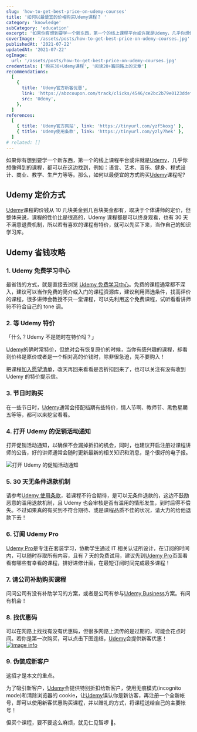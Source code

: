 ```yaml
---
slug: 'how-to-get-best-price-on-udemy-courses'
title: '如何以最便宜的价格购买Udemy课程？ '
category: 'knowledge'
subCategory: 'education'
excerpt: '如果你有想到要学一个新东西，第一个的线上课程平台或许就是Udemy，几乎你想像得到的课程，都可以在这边找到，例如：语言、艺术、音乐、健身、程式设计、商业、教学、生产力等等。那么，如何以最便宜的方式购买Udemy课程呢?'
coverImage: '/assets/posts/how-to-get-best-price-on-udemy-courses.jpg'
publishedAt: '2021-07-22'
updatedAt: '2021-07-22'
ogImage:
  url: '/assets/posts/how-to-get-best-price-on-udemy-courses.jpg'
credentials: ['购买30+Udemy课程', '阅读20+篇网路上的文章']
recommendations:
  [
    {
      title: 'Udemy官方新客优惠',
      link: 'https://abzcoupon.com/track/clicks/4546/ce2bc2b79e0123ddefcda67f8835ce13286c4ec17cebf0ab416db6006302?subid_1=&subid_2=&subid_3=&subid_4=&subid_5=&t=https%3A%2F%2Fwww.udemy.com%2F',
      src: 'Udemy',
    },
  ]
references:
  [
    { title: 'Udemy官方网站', link: 'https://tinyurl.com/yzf5koxg' },
    { title: 'Udemy使用条款', link: 'https://tinyurl.com/yzly7hek' },
  ]
# related: []
---
```


如果你有想到要学一个新东西，第一个的线上课程平台或许就是[Udemy](https://tinyurl.com/yhdgtddt)，几乎你想像得到的课程，都可以在这边找到，例如：语言、艺术、音乐、健身、程式设计、商业、教学、生产力等等。那么，如何以最便宜的方式购买[Udemy](https://tinyurl.com/yhdgtddt)课程呢?

## Udemy 定价方式

[Udemy](https://tinyurl.com/yhdgtddt)课程的价钱从 10 几块美金到几百块美金都有，取决于个体讲师的定价，但整体来说，课程的性价比是很高的，Udemy 课程都是可以终身观看，也有 30 天不满意退费机制，所以若有喜欢的课程有特价，就可以先买下来，当作自己的知识学习库。

## Udemy 省钱攻略

### 1. Udemy 免费学习中心

最省钱的方式，就是直接去浏览 [Udemy 免费学习中心](https://tinyurl.com/yfbaghja)。免费的课程通常都不深入，建议可以当作免费的简介或入门的课程资源库，建议利用筛选条件，找高评价的课程，很多讲师会教授不只一堂课程，可以先利用这个免费课程，试听看看讲师符不符合自己的 tone 调。

### 2. 等 Udemy 特价

「什么？Udemy 不是随时在特价吗？」

[Udemy](https://tinyurl.com/yhdgtddt)的确时常特价，但绝对会有恢复原价的时候，当你有感兴趣的课程，却看到价格是原价或者是一个相对高的价钱时，除非很急迫，先不要购入！

把课程[加入愿望清单](https://tinyurl.com/yf8sak6b)，改天再回来看看是否折扣回来了，也可以关注有没有收到 Udemy 的特价提示信。

### 3. 节日时购买

在一些节日时，[Udemy](https://tinyurl.com/yhdgtddt)通常会搭配档期有些特价，情人节啊、教师节、黑色星期五等等，都可以来挖宝看看。

### 4. 打开 Udemy 的促销活动通知

打开促销活动通知，以确保不会漏掉折扣的机会，同时，也建议开启注册过课程讲师的公告，好的讲师通常会随时更新最新的相关知识和消息，是个很好的电子报。

![打开 Udemy 的促销活动通知](https://i.imgur.com/NaVDSkb.png)

### 5. 30 天无条件退款机制

请参考[Udemy 使用条款](https://tinyurl.com/yzly7hek)，若课程不符合期待，是可以无条件退款的，这边不鼓励恶意的滥用退款机制，且 Udemy 也会审核是否有滥用的情形发生，到时后得不偿失。不过如果真的有买到不符合期待、或是课程品质不佳的状况，请大力的给他退款下去！

### 6. 订阅 Udemy Pro

[Udemy Pro](https://tinyurl.com/yhgfsrwr)是专注在套装学习，协助学生通过 IT 相关认证所设计，在订阅的时间内，可以随时存取所有内容，且有 7 天的免费试用，建议先到[Udemy Pro](https://tinyurl.com/yhgfsrwr)页面看看有哪些有幸看的课程，排好进修计画，在最短订阅时间完成最多课程！

### 7. 请公司补助购买课程

问问公司有没有补助学习的方案，或者是公司有参与[Udemy Business](https://tinyurl.com/ygzsqe9j)方案。有问有机会！

### 8. 找优惠码

可以在网路上找找有没有优惠码，但很多网路上流传的是过期的，可能会花点时间。若你是第一次购买，可以点击下图连结，[Udemy](https://tinyurl.com/yhdgtddt)会提供新客优惠！
[![image info](https://affsrc.com/track/imp/img/97032/ce2bc2b79e0123ddefcda67f8835ce13286c4ec17cebf0ab416db6006302?subid_1=&subid_2=&subid_3=&subid_4=&subid_5=)](https://abzcoupon.com/track/clicks/4546/ce2bc2b79e0123ddefcda67f8835ce13286c4ec17cebf0ab416db6006302?subid_1=&subid_2=&subid_3=&subid_4=&subid_5=&t=https%3A%2F%2Fwww.udemy.com%2F)

### 9. 伪装成新客户

这招才是本文的重点。

为了吸引新客户，[Udemy](https://tinyurl.com/yhdgtddt)会提供特别折扣给新客户，使用无痕模式(incognito mode)和清除浏览器的 cookie，让[Udemy](https://tinyurl.com/yhdgtddt)误认你是新访客，再注册一个全新帐号，即可以使用新客优惠购买课程，并以赠礼的方式，将课程送给自己的主要帐号！

但买个课程，要不要这么麻烦，就见仁见智啰 。
